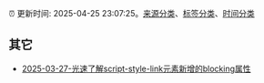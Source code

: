 :alarm_clock: 更新时间: 2025-04-25 23:07:25。[来源分类](../README.md)、[标签分类](../TAGS.md)、[时间分类](../TIMELINE.md)

## 其它




- [2025-03-27-光速了解script-style-link元素新增的blocking属性](https://www.zhangxinxu.com/wordpress/2025/03/html-script-blocking/) 